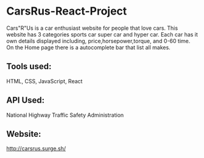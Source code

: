 
# CarsRus-React-Project
Cars"R"Us is a car enthusiast website for people that love cars. This website has 3 categories sports car super car and hyper car. Each car has it own details displayed including, price,horsepower,torque, and 0-60 time. On the Home page there is a autocomplete bar that list all makes.

## Tools used:
HTML, CSS, JavaScript, React

## API Used:
National Highway Traffic Safety Administration

## Website:
http://carsrus.surge.sh/
